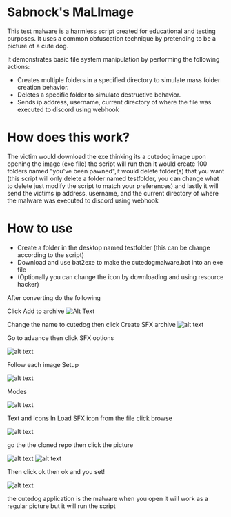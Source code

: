 # Sabnock's MaLImage

This test malware is a harmless script created for educational and testing purposes.
It uses a common obfuscation technique by pretending to be a picture of a cute dog. 

It demonstrates basic file system manipulation by performing the following actions:

 - Creates multiple folders in a specified directory to simulate mass folder creation behavior.
 - Deletes a specific folder to simulate destructive behavior.
 - Sends ip address, username, current directory of where the file was executed to discord using webhook

# How does this work?
The victim would download the exe thinking its a cutedog image
upon opening the image (exe file) the script will run then it would create 100 folders named "you've been pawned",it would delete folder(s) that you want (this script will only delete a folder named testfolder, you can change what to delete just modify the script to match your preferences) and lastly it will send the victims ip address, username, and the current directory of where the malware was executed to discord using webhook

# How to use
 - Create a folder in the desktop named testfolder (this can be change according to the script)
 - Download and use bat2exe to make the cutedogmalware.bat into an exe file
 - (Optionally you can change the icon by downloading and using resource hacker)
 
 After converting do the following

 Click Add to archive
 ![Alt Text](archive.png)

 Change the name to cutedog then click Create SFX archive
 ![alt text](image.png)

 Go to advance then click SFX options

 ![alt text](image-1.png)

 Follow each image
 Setup

 ![alt text](image-2.png)

 Modes

 ![alt text](image-3.png)

 Text and icons
 In Load SFX icon from the file click browse

 ![alt text](image-4.png)

 go the the cloned repo then click the picture

 ![alt text](image-5.png)
 ![alt text](image-6.png)

 Then click ok then ok and you set!

 ![alt text](image-7.png)

 the cutedog application is the malware when you open it will work as a regular picture but it will run the script